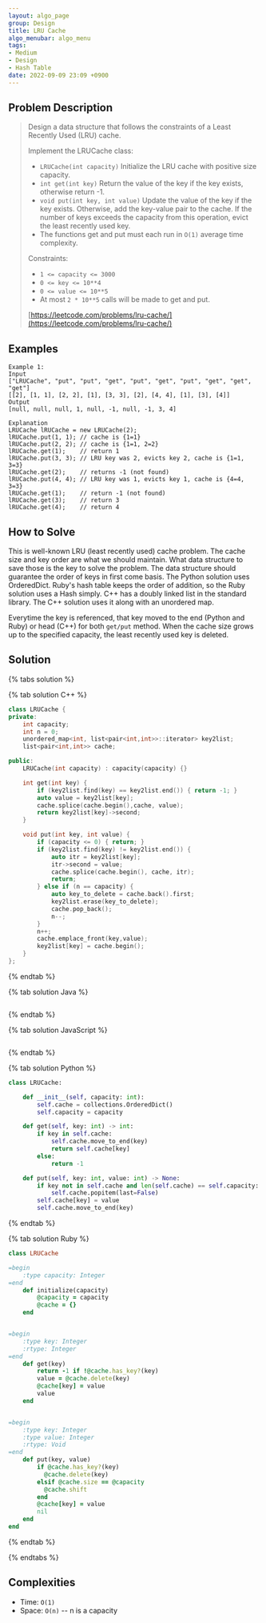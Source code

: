 ```yaml
---
layout: algo_page
group: Design
title: LRU Cache
algo_menubar: algo_menu
tags:
- Medium
- Design
- Hash Table
date: 2022-09-09 23:09 +0900
---
```


## Problem Description
> Design a data structure that follows the constraints of a Least Recently Used (LRU) cache.
>
> Implement the LRUCache class:
> - `LRUCache(int capacity)` Initialize the LRU cache with positive size capacity.
> - `int get(int key)` Return the value of the key if the key exists, otherwise return -1.
> - `void put(int key, int value)` Update the value of the key if the key exists.
>    Otherwise, add the key-value pair to the cache.
>    If the number of keys exceeds the capacity from this operation, evict the least recently used key.
> - The functions get and put must each run in `O(1)` average time complexity.
>
> Constraints:
> - `1 <= capacity <= 3000`
> - `0 <= key <= 10**4`
> - `0 <= value <= 10**5`
> - At most `2 * 10**5` calls will be made to get and put.
>
> [https://leetcode.com/problems/lru-cache/](https://leetcode.com/problems/lru-cache/)

## Examples
```
Example 1:
Input
["LRUCache", "put", "put", "get", "put", "get", "put", "get", "get", "get"]
[[2], [1, 1], [2, 2], [1], [3, 3], [2], [4, 4], [1], [3], [4]]
Output
[null, null, null, 1, null, -1, null, -1, 3, 4]

Explanation
LRUCache lRUCache = new LRUCache(2);
lRUCache.put(1, 1); // cache is {1=1}
lRUCache.put(2, 2); // cache is {1=1, 2=2}
lRUCache.get(1);    // return 1
lRUCache.put(3, 3); // LRU key was 2, evicts key 2, cache is {1=1, 3=3}
lRUCache.get(2);    // returns -1 (not found)
lRUCache.put(4, 4); // LRU key was 1, evicts key 1, cache is {4=4, 3=3}
lRUCache.get(1);    // return -1 (not found)
lRUCache.get(3);    // return 3
lRUCache.get(4);    // return 4
```

## How to Solve
This is well-known LRU (least recently used) cache problem.
The cache size and key order are what we should maintain.
What data structure to save those is the key to solve the problem.
The data structure should guarantee the order of keys in first come basis.
The Python solution uses OrderedDict.
Ruby's hash table keeps the order of addition, so the Ruby solution uses a Hash simply.
C++ has a doubly linked list in the standard library.
The C++ solution uses it along with an unordered map.

Everytime the key is referenced, that key moved to the end (Python and Ruby) or head (C++) for both `get/put` method.
When the cache size grows up to the specified capacity, the least recently used key is deleted.

## Solution

{% tabs solution %}

{% tab solution C++ %}
```cpp
class LRUCache {
private:
    int capacity;
    int n = 0;
    unordered_map<int, list<pair<int,int>>::iterator> key2list;
    list<pair<int,int>> cache;

public:
    LRUCache(int capacity) : capacity(capacity) {}

    int get(int key) {
        if (key2list.find(key) == key2list.end()) { return -1; }
        auto value = key2list[key];
        cache.splice(cache.begin(),cache, value);
        return key2list[key]->second;
    }

    void put(int key, int value) {
        if (capacity <= 0) { return; }
        if (key2list.find(key) != key2list.end()) {
            auto itr = key2list[key];
            itr->second = value;
            cache.splice(cache.begin(), cache, itr);
            return;
        } else if (n == capacity) {
            auto key_to_delete = cache.back().first;
            key2list.erase(key_to_delete);
            cache.pop_back();
            n--;
        }
        n++;
        cache.emplace_front(key,value);
        key2list[key] = cache.begin();
    }
};
```
{% endtab %}

{% tab solution Java %}
```java

```
{% endtab %}

{% tab solution JavaScript %}
```js

```
{% endtab %}

{% tab solution Python %}
```python
class LRUCache:

    def __init__(self, capacity: int):
        self.cache = collections.OrderedDict()
        self.capacity = capacity

    def get(self, key: int) -> int:
        if key in self.cache:
            self.cache.move_to_end(key)
            return self.cache[key]
        else:
            return -1

    def put(self, key: int, value: int) -> None:
        if key not in self.cache and len(self.cache) == self.capacity:
            self.cache.popitem(last=False)
        self.cache[key] = value
        self.cache.move_to_end(key)
```
{% endtab %}

{% tab solution Ruby %}
```ruby
class LRUCache

=begin
    :type capacity: Integer
=end
    def initialize(capacity)
        @capacity = capacity
        @cache = {}
    end


=begin
    :type key: Integer
    :rtype: Integer
=end
    def get(key)
        return -1 if !@cache.has_key?(key)
        value = @cache.delete(key)
        @cache[key] = value
        value
    end


=begin
    :type key: Integer
    :type value: Integer
    :rtype: Void
=end
    def put(key, value)
        if @cache.has_key?(key)
          @cache.delete(key)
        elsif @cache.size == @capacity
          @cache.shift
        end
        @cache[key] = value
        nil
    end
end
```
{% endtab %}

{% endtabs %}


## Complexities
- Time: `O(1)`
- Space: `O(n)` -- n is a capacity

